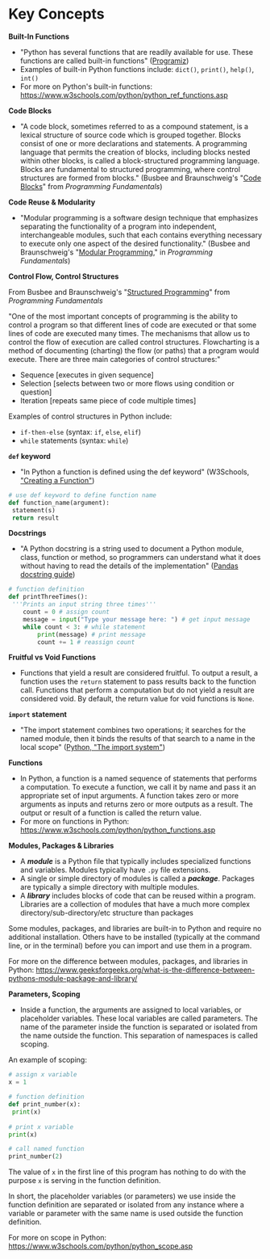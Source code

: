 # Key Concepts



**Built-In Functions**
- "Python has several functions that are readily available for use. These functions are called built-in functions" ([Programiz](https://www.programiz.com/python-programming/methods/built-in))
- Examples of built-in Python functions include: `dict()`, `print()`, `help()`, `int()`
- For more on Python's built-in functions: https://www.w3schools.com/python/python_ref_functions.asp

**Code Blocks**
- "A code block, sometimes referred to as a compound statement, is a lexical structure of source code which is grouped together. Blocks consist of one or more declarations and statements. A programming language that permits the creation of blocks, including blocks nested within other blocks, is called a block-structured programming language. Blocks are fundamental to structured programming, where control structures are formed from blocks." (Busbee and Braunschweig's "[Code Blocks](https://press.rebus.community/programmingfundamentals/chapter/code-blocks/)" from *Programming Fundamentals*)

**Code Reuse & Modularity**
- "Modular programming is a software design technique that emphasizes separating the functionality of a program into independent, interchangeable modules, such that each contains everything necessary to execute only one aspect of the desired functionality." (Busbee and Braunschweig's "[Modular Programming](https://press.rebus.community/programmingfundamentals/chapter/modular-programming/)," in *Programming Fundamentals*)

**Control Flow, Control Structures**

From Busbee and Braunschweig's "[Structured Programming](https://press.rebus.community/programmingfundamentals/chapter/structured-programming/)" from *Programming Fundamentals*
    
"One of the most important concepts of programming is the ability to control a program so that different lines of code are executed or that some lines of code are executed many times. The mechanisms that allow us to control the flow of execution are called control structures. Flowcharting is a method of documenting (charting) the flow (or paths) that a program would execute. There are three main categories of control structures:"
  * Sequence [executes in given sequence]
  * Selection [selects between two or more flows using condition or question]
  * Iteration [repeats same piece of code multiple times]
    
Examples of control structures in Python include:
- `if-then-else` (syntax: `if`, `else`, `elif`)
- `while` statements (syntax: `while`)


**`def` keyword**
- "In Python a function is defined using the def keyword" (W3Schools, ["Creating a Function"](https://www.w3schools.com/python/python_functions.asp))

```Python
# use def keyword to define function name
def function_name(argument):
 statement(s)
 return result
```

**Docstrings**
- "A Python docstring is a string used to document a Python module, class, function or method, so programmers can understand what it does without having to read the details of the implementation" ([Pandas docstring guide](https://pandas.pydata.org/docs/development/contributing_docstring.html))

```Python
# function definition
def printThreeTimes():
 '''Prints an input string three times'''
    count = 0 # assign count
    message = input("Type your message here: ") # get input message
    while count < 3: # while statement
        print(message) # print message
        count += 1 # reassign count
```

**Fruitful vs Void Functions**
- Functions that yield a result are considered fruitful. To output a result, a function uses the `return` statement to pass results back to the function call. Functions that perform a computation but do not yield a result are considered void. By default, the return value for void functions is `None`.

**`import` statement**
- "The import statement combines two operations; it searches for the named module, then it binds the results of that search to a name in the local scope" ([Python, "The import system"](https://docs.python.org/3/reference/import.html))

**Functions**
- In Python, a function is a named sequence of statements that performs a computation. To execute a function, we call it by name and pass it an appropriate set of input arguments. A function takes zero or more arguments as inputs and returns zero or more outputs as a result. The output or result of a function is called the return value.
- For more on functions in Python: https://www.w3schools.com/python/python_functions.asp

**Modules, Packages & Libraries**
- A ***module*** is a Python file that typically includes specialized functions and variables. Modules typically have `.py` file extensions.
- A single or simple directory of modules is called a ***package***. Packages are typically a simple directory with multiple modules.
- A ***library*** includes blocks of code that can be reused within a program. Libraries are a collection of modules that have a much more complex directory/sub-directory/etc structure than packages

Some modules, packages, and libraries are built-in to Python and require no additional installation. Others have to be installed (typically at the command line, or in the terminal) before you can import and use them in a program.

For more on the difference between modules, packages, and libraries in Python: https://www.geeksforgeeks.org/what-is-the-difference-between-pythons-module-package-and-library/

**Parameters, Scoping**
- Inside a function, the arguments are assigned to local variables, or placeholder variables. These local variables are called parameters. The name of the parameter inside the function is separated or isolated from the name outside the function. This separation of namespaces is called scoping.

An example of scoping:

```Python
# assign x variable
x = 1

# function definition
def print_number(x):
 print(x)
 
# print x variable
print(x)

# call named function
print_number(2)
```

The value of `x` in the first line of this program has nothing to do with the purpose `x` is serving in the function definition.

In short, the placeholder variables (or parameters) we use inside the function definition are separated or isolated from any instance where a variable or parameter with the same name is used outside the function definition.

For more on scope in Python: https://www.w3schools.com/python/python_scope.asp
